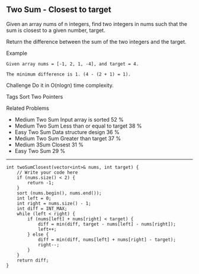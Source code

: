 ## Two Sum - Closest to target  ##

Given an array nums of n integers, find two integers in nums such that the sum is closest to a given number, target.

Return the difference between the sum of the two integers and the target.

Example

	Given array nums = [-1, 2, 1, -4], and target = 4.
	
	The minimum difference is 1. (4 - (2 + 1) = 1).

Challenge 
Do it in O(nlogn) time complexity.

Tags 
Sort Two Pointers

Related Problems 

- Medium Two Sum Input array is sorted 52 %
- Medium Two Sum Less than or equal to target 38 %
- Easy Two Sum Data structure design 36 %
- Medium Two Sum Greater than target 37 %
- Medium 3Sum Closest 31 %
- Easy Two Sum 29 %

----------
	int twoSumClosest(vector<int>& nums, int target) {
	    // Write your code here
	    if (nums.size() < 2) {
	        return -1;
	    }
	    sort (nums.begin(), nums.end());
	    int left = 0;
	    int right = nums.size() - 1;
	    int diff = INT_MAX;
	    while (left < right) {
	        if (nums[left] + nums[right] < target) {
	            diff = min(diff, target - nums[left] - nums[right]);
	            left++;
	        } else {
	            diff = min(diff, nums[left] + nums[right] - target);
	            right--;
	        }
	    }
	    return diff;
	}